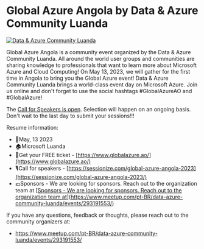 # Global Azure Angola by Data & Azure Community Luanda 

[![Data & Azure Community Luanda](Logo%20Global%20Azure%20Angola.png "Visit us here!")](https://www.globalazure.ao/)

Global Azure Angola is a community event organized by the Data & Azure Community Luanda.
All around the world user groups and communities are sharing knowledge to professionals that want to learn more about Microsoft Azure and Cloud Computing!
On May 13, 2023, we will gather for the first time in Angola to bring you the Global Azure event! Data & Azure Community Luanda brings a world-class event day on Microsoft Azure. Join us online and don't forget to use the social hashtags #GlobalAzureAO and #GlobalAzure!


The [Call for Speakers is open](https://sessionize.com/global-azure-angola-2023/). Selection will happen on an ongoing basis. Don't wait to the last day to submit your sessions!!! 


Resume information:
* 📅May, 13 2023
* 🏠Microsoft Luanda
* 🎫Get your FREE ticket - [https://www.globalazure.ao/](https://www.globalazure.ao/)
* 🎙️Call for speakers - [https://sessionize.com/global-azure-angola-2023](https://sessionize.com/global-azure-angola-2023/)
* 💶Sponsors - We are looking for sponsors. Reach out to the organization team at [[Sponsors - We are looking for sponsors. Reach out to the organization team at](https://www.meetup.com/pt-BR/data-azure-community-luanda/events/293191553/)](https://www.meetup.com/pt-BR/data-azure-community-luanda/events/293191553/)

If you have any questions, feedback or thoughts, please reach out to the community organizers at:
* https://www.meetup.com/pt-BR/data-azure-community-luanda/events/293191553/
